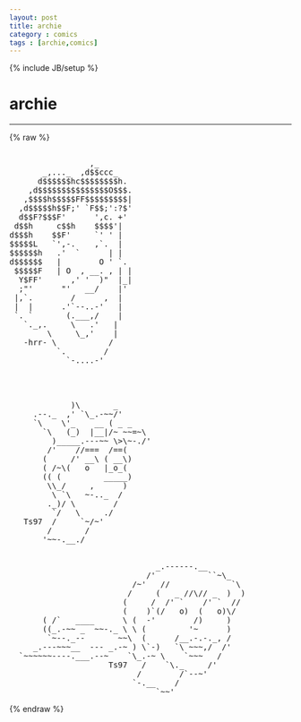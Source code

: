 ```yaml
---
layout: post
title: archie
category : comics
tags : [archie,comics]
---
```

{% include JB/setup %}
# archie
---
{% raw %}
<pre>

                 ,_ 
       _,..._  ,d$$ccc_ 
      d$$$$$$hc$$$$$$$$h. 
    ,d$$$$$$$$$$$$$$$O$$$. 
   ,$$$$h$$$$$FF$$$$$$$$$| 
  ,d$$$$$h$$F;&#039; `F$$;&#039;:?$&#039; 
  d$$F?$$$F&#039;      &#039;,c. +&#039; 
 d$$h     c$$h    $$$$&#039;| 
d$$$h    $$F&#039;     `&#039; &#039; | 
$$$$$L   `&#039;,-.    ,`.  | 
$$$$$$h   .&#039;  `      | | 
d$$$$$$   |        O &#039; `. 
 $$$$$F   | O  , __. , | | 
  Y$FF&#039;      ,&#039; &#039;  )&quot;  |_| 
  ;&quot;&#039;      &quot;&#039;   __/    |&#039; 
 |,`.        /      ,  | 
 |  |      .&#039;`--..-&#039;   | 
 `. `       (.___,/    | 
   `._,.     \   .&#039;   | 
        \     \_,&#039;    | 
   -hrr- \           / 
          `.        / 
            `-....-&#039; 




             )\       _
     .--._  ,&#039; `\_.-~~/&#039;
     `\    \&#039;_    __ ( _ _ 
       `\   (_)  |__|/~ ~~=~\
         )_____.---~~ \&gt;\~-./&#039;
        /&#039;    //===  /==( 
       (     /&#039; __\ ( __\) 
       ( /~\(   o   |_o_( 
       (( (         _____)
        \\_/     ,      )
         \ `\   ~-.._  /
        ._)/ \        /
         `/   \     ./
   Ts97  /     `~/~&#039; 
        /       /
       &#039;~~-.__./                     


                               _.------.__
                             /&#039;           ``~\_ 
                          /~&#039;   //             `\
                         /     (   _ //\// _  )  ) 
                        (     /  /&#039; `    /&#039; `  //   
                        (    )`(/   o)  (   o)\/  
       ( /`   ____      \ (  -&#039;        /)     )    
       ((_.-~~ _  ~~-._ \ \ (         &#039;~      ) 
        `~--._--       ~~\  (      /__.-.-._, /
     _.---~~~__  --- _.-~ ) \`-)   `\ ~~~,/  /&#039;
  `~~~~~~----.___.--~    `\_.-~ \    `~~~   /
                     Ts97   /    `\._     /&#039;
                           /        /`--~&#039;
                          `-.__    /
                               `~~&#039; </pre>
{% endraw %}
